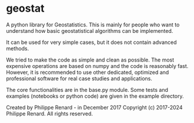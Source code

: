 # geostat

A python library for Geostatistics. This is mainly for people
who want to understand how basic geostatistical algorithms can be implemented.

It can be used for very simple cases, but it does not contain advanced methods.

We tried to make the code as simple and clean as possible. The most expensive 
operations are based on numpy and the code is reasonably fast. However, it is
recommended to use other dedicated, optimized and professional software for
real case studies and applications.

The core functionalities are in the base.py module. Some tests and examples (notebooks
or python code) are given in the example directory. 

Created by Philippe Renard - in December 2017
Copyright (c) 2017-2024 Philippe Renard. All rights reserved.
